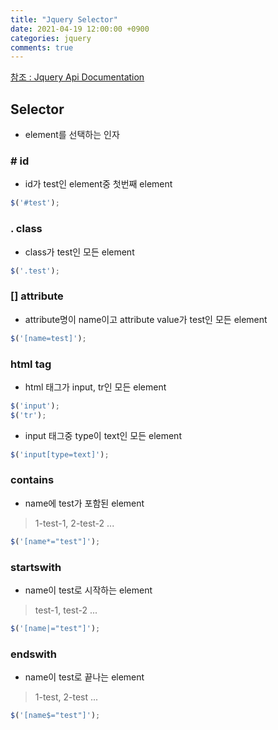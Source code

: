 ```yaml
---
title: "Jquery Selector"
date: 2021-04-19 12:00:00 +0900
categories: jquery
comments: true
---
```



[참조 : Jquery Api Documentation](https://api.jquery.com/)

## Selector
* element를 선택하는 인자

### # id
* id가 test인 element중 첫번째 element

```javascript
$('#test');
```

### . class
* class가 test인 모든 element

```javascript
$('.test');
```

### [] attribute
* attribute명이 name이고 attribute value가 test인 모든 element

```javascript
$('[name=test]');
```

### html tag
* html 태그가 input, tr인 모든 element

```javascript
$('input');
$('tr');
```
* input 태그중 type이 text인 모든 element

```javascript
$('input[type=text]');
```

### contains
* name에 test가 포함된 element
> 1-test-1, 2-test-2 ...

```javascript
$('[name*="test"]');
```

### startswith
* name이 test로 시작하는 element
> test-1, test-2 ...

```javascript
$('[name|="test"]');
```

### endswith
* name이 test로 끝나는 element
> 1-test, 2-test ...

```javascript
$('[name$="test"]');
```